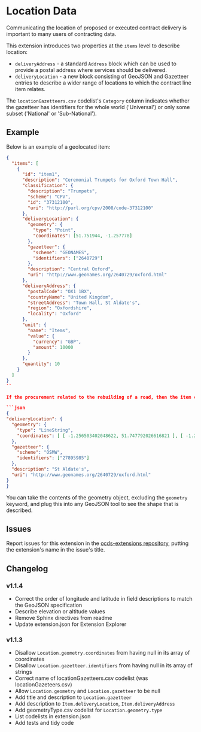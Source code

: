 # Location Data

Communicating the location of proposed or executed contract delivery is important to many users of contracting data.

This extension introduces two properties at the `items` level to describe location:

* `deliveryAddress` - a standard `Address` block which can be used to provide a postal address where services should be delivered.
* `deliveryLocation` - a new block consisting of GeoJSON and Gazetteer entries to describe a wider range of locations to which the contract line item relates.

The `locationGazetteers.csv` codelist's `Category` column indicates whether the gazetteer has identifiers for the whole world ('Universal') or only some subset ('National' or 'Sub-National').

## Example

Below is an example of a geolocated item:

```json
{
  "items": [
    {
      "id": "item1",
      "description": "Ceremonial Trumpets for Oxford Town Hall",
      "classification": {
        "description": "Trumpets",
        "scheme": "CPV",
        "id": "37312100",
        "uri": "http://purl.org/cpv/2008/code-37312100"
      },
      "deliveryLocation": {
        "geometry": {
          "type": "Point",
          "coordinates": [51.751944, -1.257778]
        },
        "gazetteer": {
          "scheme": "GEONAMES",
          "identifiers": ["2640729"]
        },
        "description": "Central Oxford",
        "uri": "http://www.geonames.org/2640729/oxford.html"
      },
      "deliveryAddress": {
        "postalCode": "OX1 1BX",
        "countryName": "United Kingdom",
        "streetAddress": "Town Hall, St Aldate's",
        "region": "Oxfordshire",
        "locality": "Oxford"
      },
      "unit": {
        "name": "Items",
        "value": {
          "currency": "GBP",
          "amount": 10000
        }
      },
      "quantity": 10
    }
  ]
}
``

If the procurement related to the rebuilding of a road, then the item could also specify more complex geometries such as:

```json
{
"deliveryLocation": {
  "geometry": {
    "type": "LineString",
    "coordinates": [ [ -1.256503402048622, 51.747792026616821 ], [ -1.256477837243949, 51.747500168748303 ], [ -1.256466773131763, 51.747365723021403 ], [ -1.256471969911729, 51.747246699996332 ], [ -1.256481860557471, 51.747182243160943 ], [ -1.256497618535434, 51.747079648666102 ] ]
  },
  "gazetteer": {
    "scheme": "OSMW",
    "identifiers": ["27895985"]
  },
  "description": "St Aldate's",
  "uri": "http://www.geonames.org/2640729/oxford.html"
}
}
```

You can take the contents of the geometry object, excluding the `geometry` keyword, and plug this into any GeoJSON tool to see the shape that is described.

## Issues

Report issues for this extension in the [ocds-extensions repository](https://github.com/open-contracting/ocds-extensions/issues), putting the extension's name in the issue's title.

## Changelog

### v1.1.4

* Correct the order of longitude and latitude in field descriptions to match the GeoJSON specification
* Describe elevation or altitude values
* Remove Sphinx directives from readme
* Update extension.json for Extension Explorer

### v1.1.3

* Disallow `Location.geometry.coordinates` from having null in its array of coordinates
* Disallow `Location.gazetteer.identifiers` from having null in its array of strings
* Correct name of locationGazetteers.csv codelist (was locationGazeteers.csv)
* Allow `Location.geometry` and `Location.gazetteer` to be null
* Add title and description to `Location.gazetteer`
* Add description to `Item.deliveryLocation`, `Item.deliveryAddress`
* Add geometryType.csv codelist for `Location.geometry.type`
* List codelists in extension.json
* Add tests and tidy code
